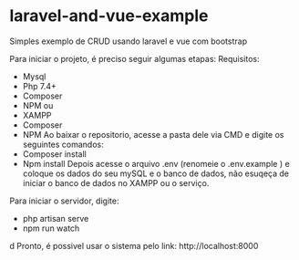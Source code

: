 # laravel-and-vue-example
 Simples exemplo  de CRUD usando laravel e vue com bootstrap

Para iniciar o projeto, é  preciso seguir algumas etapas:
Requisitos:
- Mysql
- Php 7.4+
- Composer
- NPM
ou
- XAMPP
- Composer
- NPM
Ao baixar o repositorio, acesse a pasta dele via CMD e digite os seguintes comandos:
- Composer install
- Npm install
Depois acesse o arquivo .env (renomeie o .env.example ) e coloque os dados do seu mySQL e o banco de dados, não esuqeça de iniciar o banco de dados no XAMPP ou o serviço.

Para iniciar o  servidor, digite:
- php artisan serve
- npm run watch

d
Pronto, é possivel usar o sistema pelo link: http://localhost:8000
 
